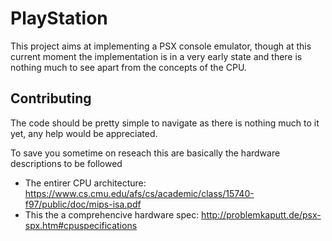 # PlayStation

This project aims at implementing a PSX console emulator, though at this current moment the implementation is in a very early state and there is nothing much to see apart from the concepts of the CPU.

## Contributing

The code should be pretty simple to navigate as there is nothing much to it yet, any help would be appreciated.

To save you sometime on reseach this are basically the hardware descriptions to be followed

- The entirer CPU architecture: https://www.cs.cmu.edu/afs/cs/academic/class/15740-f97/public/doc/mips-isa.pdf
- This the a comprehencive hardware spec: http://problemkaputt.de/psx-spx.htm#cpuspecifications
